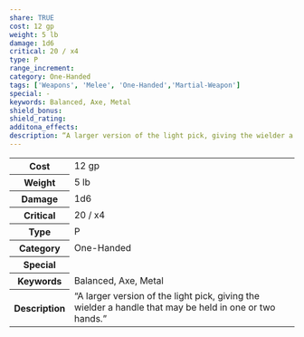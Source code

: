 ```yaml
---
share: TRUE
cost: 12 gp
weight: 5 lb
damage: 1d6
critical: 20 / x4
type: P
range_increment:
category: One-Handed
tags: ['Weapons', 'Melee', 'One-Handed','Martial-Weapon']
special: -
keywords: Balanced, Axe, Metal
shield_bonus: 
shield_rating: 
additona_effects: 
description: “A larger version of the light pick, giving the wielder a handle that may be held in one or two hands.”
---
```

<p><span style="overflow-x: auto;"><table><tbody><tr><th>Cost</th><td>12 gp</td></tr><tr><th>Weight</th><td>5 lb</td></tr><tr><th>Damage</th><td>1d6</td></tr><tr><th>Critical</th><td>20 / x4</td></tr><tr><th>Type</th><td>P</td></tr><tr><th>Category</th><td>One-Handed</td></tr><tr><th>Special</th><td></td></tr><tr><th>Keywords</th><td>Balanced, Axe, Metal</td></tr><tr><th>Description</th><td>“A larger version of the light pick, giving the wielder a handle that may be held in one or two hands.”</td></tr></tbody></table></span></p>